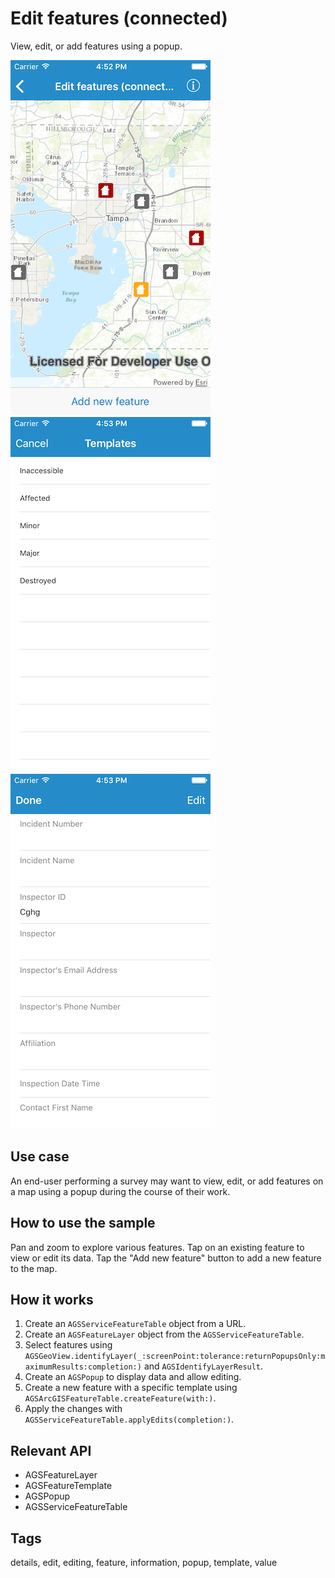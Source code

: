 # Edit features (connected)

View, edit, or add features using a popup.  

![Map with features](edit-features-connected-1.png)
![List of templates](edit-features-connected-2.png)
![Editable information list](edit-features-connected-3.png)

## Use case 
An end-user performing a survey may want to view, edit, or add features on a map using a popup during the course of their work. 

## How to use the sample

Pan and zoom to explore various features. Tap on an existing feature to view or edit its data. Tap the "Add new feature" button to add a new feature to the map. 

## How it works

1. Create an `AGSServiceFeatureTable` object from a URL.
2. Create an `AGSFeatureLayer` object from the `AGSServiceFeatureTable`.
3. Select features using `AGSGeoView.identifyLayer(_:screenPoint:tolerance:returnPopupsOnly:maximumResults:completion:)` and `AGSIdentifyLayerResult`.
4. Create an `AGSPopup` to display data and allow editing.
5. Create a new feature with a specific template using `AGSArcGISFeatureTable.createFeature(with:)`.
6. Apply the changes with `AGSServiceFeatureTable.applyEdits(completion:)`.

## Relevant API
* AGSFeatureLayer
* AGSFeatureTemplate
* AGSPopup
* AGSServiceFeatureTable

## Tags
details, edit, editing, feature, information, popup, template, value
